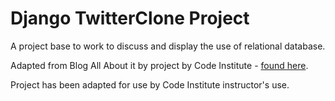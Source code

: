 # Django TwitterClone Project

A project base to work to discuss and display the use of relational database.

Adapted from Blog All About it by project by Code Institute - [found here](https://github.com/Code-Institute-Solutions/BlogAllAboutIt).

Project has been adapted for use by Code Institute instructor's use.
